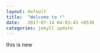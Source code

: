 ```yaml
---
layout: default
title:  "Welcome to !"
date:   2017-07-14 04:03:45 +0530
categories: jekyll update
---
```


this is new 